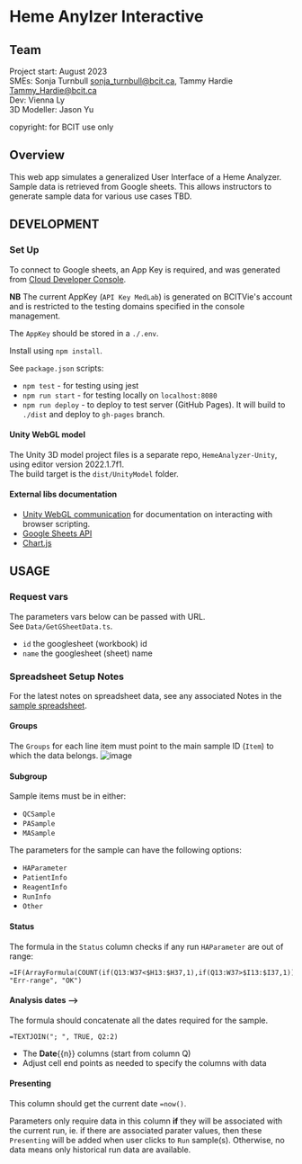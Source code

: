 # Heme Anylzer Interactive

## Team

Project start: August 2023  
SMEs: Sonja Turnbull <sonja_turnbull@bcit.ca>, Tammy Hardie <Tammy_Hardie@bcit.ca>  
Dev: Vienna Ly  
3D Modeller: Jason Yu

copyright: for BCIT use only

## Overview

This web app simulates a generalized User Interface of a Heme Analyzer.  
Sample data is retrieved from Google sheets.  This allows instructors to generate sample data for various use cases TBD.

## DEVELOPMENT

### Set Up

To connect to Google sheets, an App Key is required, and was generated from [Cloud Developer Console](https://console.cloud.google.com/apis/credentials?project=quickstart-1556582949982).  

**NB** The current AppKey (`API Key MedLab`) is generated on BCITVie's account and is restricted to the testing domains specified in the console management.  

The `AppKey` should be stored in a `./.env`.

Install using `npm install`.

See `package.json` scripts:

- `npm test` - for testing using jest
- `npm run start` - for testing locally on `localhost:8080`
- `npm run deploy` - to deploy to test server (GitHub Pages). It will build to `./dist` and deploy to `gh-pages` branch.

#### Unity WebGL model

The Unity 3D model project files is a separate repo, `HemeAnalyzer-Unity`, using editor version 2022.1.7f1.  
The build target is the `dist/UnityModel` folder.

#### External libs documentation

- [Unity WebGL communication](https://docs.unity3d.com/2022.1/Documentation/Manual/webgl-interactingwithbrowserscripting.html) for documentation on interacting with browser scripting.
- [Google Sheets API](https://developers.google.com/sheets/api/guides/concepts)
- [Chart.js](https://www.chartjs.org/)

## USAGE

### Request vars

The parameters vars below can be passed with URL.  
See `Data/GetGSheetData.ts`.

- `id` the googlesheet (workbook) id
- `name` the googlesheet (sheet) name

### Spreadsheet Setup Notes

For the latest notes on spreadsheet data, see any associated Notes in the [sample spreadsheet](https://docs.google.com/spreadsheets/d/1QCDTOlikbl3E0CjCcmjNOfPrl1veu1C1j6tBtlXKI_o/edit?usp=sharing).

#### Groups

The `Groups` for each line item must point to the main sample ID (`Item`) to which the data belongs.
![image](https://github.com/vie74050/hemeAnalyzerApp/assets/5272116/812d26df-920e-4984-854e-d44935e93e42)

#### Subgroup

Sample items must be in either:

- `QCSample`
- `PASample`
- `MASample`

The parameters for the sample can have the following options:  

- `HAParameter`
- `PatientInfo`
- `ReagentInfo`
- `RunInfo`
- `Other`

#### Status

The formula in the `Status` column checks if any run `HAParameter` are out of range:

```sheets
=IF(ArrayFormula(COUNT(if(Q13:W37<$H13:$H37,1),if(Q13:W37>$I13:$I37,1)))>0, "Err-range", "OK")
```

#### Analysis dates -->

The formula should concatenate all the dates required for the sample.

```sheets
=TEXTJOIN("; ", TRUE, Q2:2)
```

- The **Date**{{n}} columns (start from column Q)
- Adjust cell end points as needed to specify the columns with data

#### Presenting

This column should get the current date `=now()`.

Parameters only require data in this column **if** they will be associated with the current run, ie. if there are associated parater values, then these `Presenting` will be added when user clicks to `Run` sample(s). Otherwise, no data means only historical run data are available.
